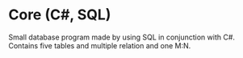 # Core (C#, SQL)
Small database program made by using SQL in conjunction with C#. Contains five tables and multiple relation and one M:N.
